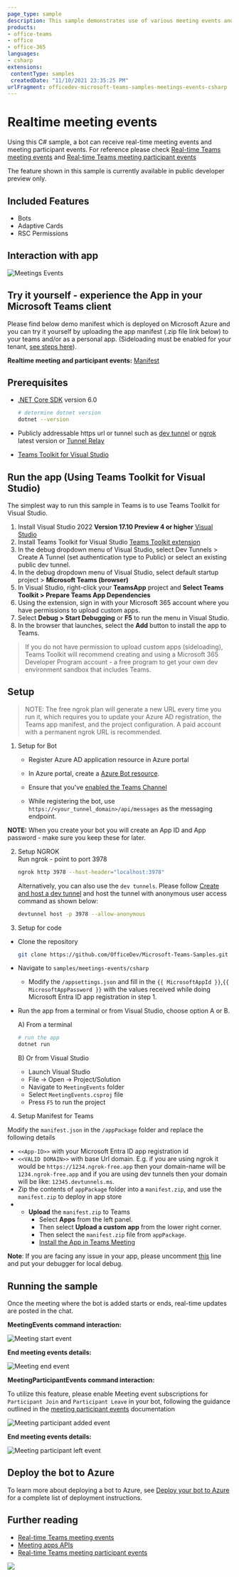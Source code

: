 ```yaml
---
page_type: sample
description: This sample demonstrates use of various meeting events and meeting participant events which are available in bot framework v4
products:
- office-teams
- office
- office-365
languages:
- csharp
extensions:
 contentType: samples
 createdDate: "11/10/2021 23:35:25 PM"
urlFragment: officedev-microsoft-teams-samples-meetings-events-csharp
---
```


# Realtime meeting events

Using this C# sample, a bot can receive real-time meeting events and meeting participant events.
For reference please check [Real-time Teams meeting events](https://docs.microsoft.com/microsoftteams/platform/apps-in-teams-meetings/api-references?tabs=dotnet)
and [Real-time Teams meeting participant events](https://learn.microsoft.com/microsoftteams/platform/apps-in-teams-meetings/meeting-apps-apis?branch=pr-8455&tabs=dotnet%2Cparticipant-join-event#get-participant-events)

The feature shown in this sample is currently available in public developer preview only.

## Included Features
* Bots
* Adaptive Cards
* RSC Permissions

## Interaction with app

![Meetings Events](MeetingEvents/Images/MeetingsEvents.gif)

## Try it yourself - experience the App in your Microsoft Teams client
Please find below demo manifest which is deployed on Microsoft Azure and you can try it yourself by uploading the app manifest (.zip file link below) to your teams and/or as a personal app. (Sideloading must be enabled for your tenant, [see steps here](https://docs.microsoft.com/microsoftteams/platform/concepts/build-and-test/prepare-your-o365-tenant#enable-custom-teams-apps-and-turn-on-custom-app-uploading)).

**Realtime meeting and participant events:** [Manifest](/samples/meetings-events/csharp/demo-manifest/Meetings-Events.zip)

## Prerequisites

- [.NET Core SDK](https://dotnet.microsoft.com/download) version 6.0

  ```bash
  # determine dotnet version
  dotnet --version
  ```
- Publicly addressable https url or tunnel such as [dev tunnel](https://learn.microsoft.com/en-us/azure/developer/dev-tunnels/get-started?tabs=windows) or [ngrok](https://ngrok.com/) latest version or [Tunnel Relay](https://github.com/OfficeDev/microsoft-teams-tunnelrelay) 
- [Teams Toolkit for Visual Studio](https://learn.microsoft.com/en-us/microsoftteams/platform/toolkit/toolkit-v4/install-teams-toolkit-vs?pivots=visual-studio-v17-7)

## Run the app (Using Teams Toolkit for Visual Studio)

The simplest way to run this sample in Teams is to use Teams Toolkit for Visual Studio.
1. Install Visual Studio 2022 **Version 17.10 Preview 4 or higher** [Visual Studio](https://visualstudio.microsoft.com/downloads/)
1. Install Teams Toolkit for Visual Studio [Teams Toolkit extension](https://learn.microsoft.com/en-us/microsoftteams/platform/toolkit/toolkit-v4/install-teams-toolkit-vs?pivots=visual-studio-v17-7)
1. In the debug dropdown menu of Visual Studio, select Dev Tunnels > Create A Tunnel (set authentication type to Public) or select an existing public dev tunnel.
1. In the debug dropdown menu of Visual Studio, select default startup project > **Microsoft Teams (browser)**
1. In Visual Studio, right-click your **TeamsApp** project and **Select Teams Toolkit > Prepare Teams App Dependencies**
1. Using the extension, sign in with your Microsoft 365 account where you have permissions to upload custom apps.
1. Select **Debug > Start Debugging** or **F5** to run the menu in Visual Studio.
1. In the browser that launches, select the **Add** button to install the app to Teams.
> If you do not have permission to upload custom apps (sideloading), Teams Toolkit will recommend creating and using a Microsoft 365 Developer Program account - a free program to get your own dev environment sandbox that includes Teams.

## Setup
> NOTE: The free ngrok plan will generate a new URL every time you run it, which requires you to update your Azure AD registration, the Teams app manifest, and the project configuration. A paid account with a permanent ngrok URL is recommended.

1) Setup for Bot
   - Register Azure AD application resource in Azure portal
   - In Azure portal, create a [Azure Bot resource](https://docs.microsoft.com/azure/bot-service/bot-builder-authentication?view=azure-bot-service-4.0&tabs=csharp%2Caadv2).

   - Ensure that you've [enabled the Teams Channel](https://docs.microsoft.com/azure/bot-service/channel-connect-teams?view=azure-bot-service-4.0)
   - While registering the bot, use `https://<your_tunnel_domain>/api/messages` as the messaging endpoint.

  **NOTE:** When you create your bot you will create an App ID and App password - make sure you keep these for later.

2) Setup NGROK  
   Run ngrok - point to port 3978

   ```bash
   ngrok http 3978 --host-header="localhost:3978"
   ```  

   Alternatively, you can also use the `dev tunnels`. Please follow [Create and host a dev tunnel](https://learn.microsoft.com/en-us/azure/developer/dev-tunnels/get-started?tabs=windows) and host the tunnel with anonymous user access command as shown below:

   ```bash
   devtunnel host -p 3978 --allow-anonymous
   ```

3) Setup for code   
- Clone the repository

    ```bash
    git clone https://github.com/OfficeDev/Microsoft-Teams-Samples.git

- Navigate to `samples/meetings-events/csharp` 
    - Modify the `/appsettings.json` and fill in the `{{ MicrosoftAppId }}`,`{{ MicrosoftAppPassword }}` with the values received while doing Microsoft Entra ID app registration in step 1.

- Run the app from a terminal or from Visual Studio, choose option A or B.

  A) From a terminal

  ```bash
  # run the app
  dotnet run
  ```

  B) Or from Visual Studio

  - Launch Visual Studio
  - File -> Open -> Project/Solution
  - Navigate to `MeetingEvents` folder
  - Select `MeetingEvents.csproj` file
  - Press `F5` to run the project

4) Setup Manifest for Teams

Modify the `manifest.json` in the `/appPackage` folder and replace the following details

   - `<<App-ID>>` with your Microsoft Entra ID app registration id   
   - `<<VALID DOMAIN>>` with base Url domain. E.g. if you are using ngrok it would be `https://1234.ngrok-free.app` then your domain-name will be `1234.ngrok-free.app` and if you are using dev tunnels then your domain will be like: `12345.devtunnels.ms`.
   - Zip the contents of `appPackage` folder into a `manifest.zip`, and use the `manifest.zip` to deploy in app store
   - - **Upload** the `manifest.zip` to Teams
         - Select **Apps** from the left panel.
         - Then select **Upload a custom app** from the lower right corner.
         - Then select the `manifest.zip` file from `appPackage`.
         - [Install the App in Teams Meeting](https://docs.microsoft.com/microsoftteams/platform/apps-in-teams-meetings/teams-apps-in-meetings?view=msteams-client-js-latest#meeting-lifecycle-scenarios)

**Note**: If you are facing any issue in your app, please uncomment [this](https://github.com/OfficeDev/Microsoft-Teams-Samples/blob/main/samples/meetings-events/csharp/MeetingEvents/AdapterWithErrorHandler.cs#L25) line and put your debugger for local debug.

## Running the sample
Once the meeting where the bot is added starts or ends, real-time updates are posted in the chat.

**MeetingEvents command interaction:**   

![Meeting start event](MeetingEvents/Images/meeting-start.png)

**End meeting events details:**   

![Meeting end event](MeetingEvents/Images/meeting-end.png)

**MeetingParticipantEvents command interaction:**   

To utilize this feature, please enable Meeting event subscriptions for `Participant Join` and `Participant Leave` in your bot, following the guidance outlined in the [meeting participant events](https://learn.microsoft.com/microsoftteams/platform/apps-in-teams-meetings/meeting-apps-apis?branch=pr-en-us-8455&tabs=channel-meeting%2Cguest-user%2Cone-on-one-call%2Cdotnet%2Cparticipant-join-event#receive-meeting-participant-events) documentation

![Meeting participant added event](MeetingEvents/Images/meeting-participant-added.png)

**End meeting events details:**   

![Meeting participant left event](MeetingEvents/Images/meeting-participant-left.png)

## Deploy the bot to Azure

To learn more about deploying a bot to Azure, see [Deploy your bot to Azure](https://aka.ms/azuredeployment) for a complete list of deployment instructions.

## Further reading

- [Real-time Teams meeting events](https://docs.microsoft.com/microsoftteams/platform/apps-in-teams-meetings/api-references?tabs=dotnet)
- [Meeting apps APIs](https://learn.microsoft.com/microsoftteams/platform/apps-in-teams-meetings/meeting-apps-apis?tabs=dotnet)
- [Real-time Teams meeting participant events](https://learn.microsoft.com/microsoftteams/platform/apps-in-teams-meetings/meeting-apps-apis?branch=pr-en-us-8455&tabs=channel-meeting%2Cguest-user%2Cone-on-one-call%2Cdotnet%2Cparticipant-join-event#receive-meeting-participant-events)

<img src="https://pnptelemetry.azurewebsites.net/microsoft-teams-samples/samples/meetings-events-csharp" />